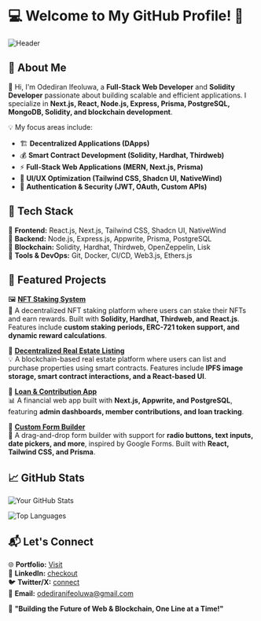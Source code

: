 # 💻 Welcome to My GitHub Profile! 🚀  

![Header](https://user-images.githubusercontent.com/highfee/banner-image.png)

## 🌟 About Me  

👋 Hi, I'm Odediran Ifeoluwa, a **Full-Stack Web Developer** and **Solidity Developer** passionate about building scalable and efficient applications. I specialize in **Next.js, React, Node.js, Express, Prisma, PostgreSQL, MongoDB, Solidity, and blockchain development**.  

💡 My focus areas include:  
- 🏗️ **Decentralized Applications (DApps)**  
- 💰 **Smart Contract Development (Solidity, Hardhat, Thirdweb)**  
- ⚡ **Full-Stack Web Applications (MERN, Next.js, Prisma)**  
- 🎨 **UI/UX Optimization (Tailwind CSS, Shadcn UI, NativeWind)**  
- 🔐 **Authentication & Security (JWT, OAuth, Custom APIs)**  

## 🔨 Tech Stack  

🔹 **Frontend:** React.js, Next.js, Tailwind CSS, Shadcn UI, NativeWind  
🔹 **Backend:** Node.js, Express.js, Appwrite, Prisma, PostgreSQL  
🔹 **Blockchain:** Solidity, Hardhat, Thirdweb, OpenZeppelin, Lisk  
🔹 **Tools & DevOps:** Git, Docker, CI/CD, Web3.js, Ethers.js  

## 📌 Featured Projects  

🖼 **[NFT Staking System](https://github.com/your-repo)**  
🔗 A decentralized NFT staking platform where users can stake their NFTs and earn rewards. Built with **Solidity, Hardhat, Thirdweb, and React.js**. Features include **custom staking periods, ERC-721 token support, and dynamic reward calculations**.  

🚀 **[Decentralized Real Estate Listing](https://github.com/your-repo)**  
💡 A blockchain-based real estate platform where users can list and purchase properties using smart contracts. Features include **IPFS image storage, smart contract interactions, and a React-based UI**.  

🔗 **[Loan & Contribution App](https://github.com/highfee/loan-app)**  
📊 A financial web app built with **Next.js, Appwrite, and PostgreSQL**, featuring **admin dashboards, member contributions, and loan tracking**.  

🎨 **[Custom Form Builder](https://github.com/your-repo)**  
📑 A drag-and-drop form builder with support for **radio buttons, text inputs, date pickers, and more**, inspired by Google Forms. Built with **React, Tailwind CSS, and Prisma**.  

## 📈 GitHub Stats  

![Your GitHub Stats](https://github-readme-stats.vercel.app/api?username=highfee&show_icons=true&theme=radical)  

![Top Languages](https://github-readme-stats.vercel.app/api/top-langs/?username=highfee&layout=compact&theme=radical)  

## 📬 Let's Connect  

🌐 **Portfolio:** [Visit](https://ifeoluwa-odediran.netlify.app/)  
💼 **LinkedIn:** [checkout](https://linkedin.com/in/odediran-ifeoluwa-02a842212)  
🐦 **Twitter/X:** [connect](https://x.com/web_dev_ife)  
📧 **Email:** odediranifeoluwa@gmail.com 

🚀 **"Building the Future of Web & Blockchain, One Line at a Time!"**  
